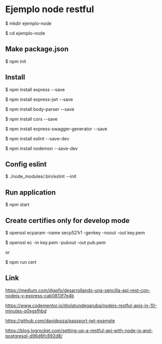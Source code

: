 # Ejemplo node restful

$ mkdir ejemplo-node

$ cd ejemplo-node

## Make package.json

$ npm init

## Install

$ npm install express --save

$ npm install express-jwt --save

$ npm install body-parser --save

$ npm install cors --save

$ npm install express-swagger-generator --save

$ npm install eslint --save-dev

$ npm install nodemon --save-dev

## Config eslint

$ ./node_modules/.bin/eslint --init

## Run application

$ npm start

## Create certifies only for develop mode

$ openssl ecparam -name secp521r1 -genkey -noout -out key.pem

$ openssl ec -in key.pem -pubout -out pub.pem

or

$ npm run cert


## Link

https://medium.com/@asfo/desarrollando-una-sencilla-api-rest-con-nodejs-y-express-cab0813f7e4b

https://www.codementor.io/@olatundegaruba/nodejs-restful-apis-in-10-minutes-q0sgsfhbd

https://github.com/davidpoza/passport-jwt-example

https://blog.logrocket.com/setting-up-a-restful-api-with-node-js-and-postgresql-d96d6fc892d8/
